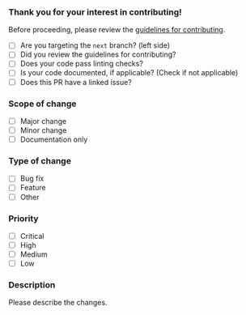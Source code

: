 ### Thank you for your interest in contributing!
Before proceeding, please review the [guidelines for contributing](https://github.com/ZPTXDev/Warden/blob/master/CONTRIBUTING.md).

- [ ] Are you targeting the `next` branch? (left side)
- [ ] Did you review the guidelines for contributing?
- [ ] Does your code pass linting checks?
- [ ] Is your code documented, if applicable? (Check if not applicable)
- [ ] Does this PR have a linked issue?

### Scope of change
- [ ] Major change
- [ ] Minor change
- [ ] Documentation only

### Type of change
- [ ] Bug fix
- [ ] Feature
- [ ] Other

### Priority
- [ ] Critical
- [ ] High
- [ ] Medium
- [ ] Low

### Description
Please describe the changes.
